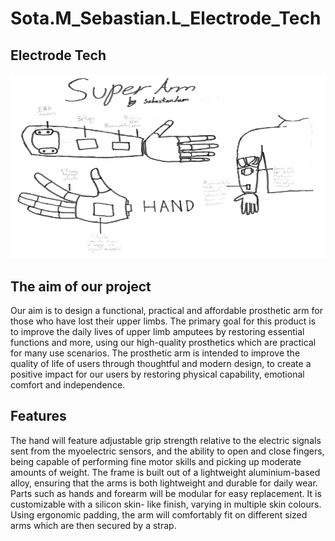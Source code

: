 # Sota.M_Sebastian.L_Electrode_Tech

## Electrode Tech
<img src="Working files/image.png">

## The aim of our project
Our aim is to design a functional, practical and affordable prosthetic arm for those who have lost their upper limbs. The primary goal for this product is to improve the daily lives of upper limb amputees by restoring essential functions and more, using our high-quality prosthetics which are practical for many use scenarios. The prosthetic arm is intended to improve the quality of life of users through thoughtful and modern design, to create a positive impact for our users by restoring physical capability, emotional comfort and independence. 

## Features 
The hand will feature adjustable grip strength relative to the electric signals sent from the myoelectric sensors, and the ability to open and close fingers, being capable of performing fine motor skills and picking up moderate amounts of weight. The frame is built out of a lightweight aluminium-based alloy, ensuring that the arms is both lightweight and durable for daily wear. Parts such as hands and forearm will be modular for easy replacement. It is customizable with a silicon skin- like finish, varying in multiple skin colours. Using ergonomic padding, the arm will comfortably fit on different sized arms which are then secured by a strap.
